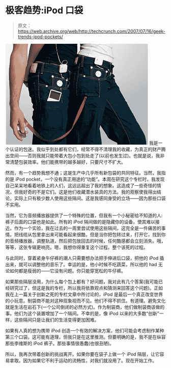 # 极客趋势:iPod 口袋

> 原文：<https://web.archive.org/web/http://techcrunch.com/2007/07/16/geek-trends-ipod-pockets/>

![ipodlevi_blog.jpg](img/c9bb9852cf4d96ab33441ed409ebb0cd.png)
我是一个认证的包迷。我似乎到处都有它们，经常不得不清理我的收藏，为真正的财产腾出空间——否则我就只能带着大包小包到处走了(以前也发生过)。也就是说，我非常清楚包装效率。他们能携带的越多越好，只要尺寸不扩大。

然而，有一个趋势我想不通；这是生产中几乎所有新包袋的共同特征。当然，我指的是 iPod pocket，一个没有真正用途的“功能”。本周在研究这个专栏时，我发现自己呆呆地看着地铁上的人们，这远远超出了我的想象。这造成了一些奇怪的情况，但我好奇的不是它们。这是他们收藏潜水装具的方法。我的观察使我得出结论，实际上只有极少数人使用这些隔间。这是我感同身受的立场——因为那些口袋不实用。

当然，它为音频播放器提供了一个特殊的位置，但我有一个小秘密给不知道的人:裤子后面的口袋也是如此。所有的 iPod 隔间做的是隐藏你的设备，使其难以接近。作为一个实验，我在过去的一周里尝试使用这些隔间，这完全是一件痛苦的事情。把线缆从包里拿出来可能看起来很酷，但是当你把包转过来，打开它，找到你的音频播放器，调整轨道，然后把包放回去的时候，任何酷感都会立刻消失。哦，等等，这张专辑更响亮。嗯，我想你得重复这个过程。整个该死的过程。

与此同时，穿着紧身牛仔裤的潮人只需要想办法把手伸进后口袋，把他的 iPod 撬出来，就可以调整他的音乐了。幸运的是，他小时候不吃蔬菜，所以他的 had 无论如何都是瘦弱的——它没有问题。你只能穿宽松的牛仔裤。

如果那些隔层没用，为什么每个包上都有？好问题，我对此有几个答案(我可能已经研究过了，但这是我的专栏，所以我将依靠观点和猜测来回答这个问题)。正如我在上一篇关于创新之死的专栏文章中所讨论的，iPod 是最后一个真正改变世界的小玩意。制袋商不能对这种现象视而不见。他们不得不抓住。有道理。避免文化就是生活在岩石下(一个公司倒闭的必然方式)。作为制袋商，他们做制袋商该做的事。他们为这个装置增加了一个隔间。不幸的是，像 iPod 以来的大多数“创新”一样，这些隔间只是让我们的生活变得更加困难。

如果有人真的想为携带 iPod 创造一个有效的解决方案，他们可能会考虑制作某种第三个口袋。这可能有道理，但我只是在这里推测。但要明确的是，我不是在纵容那些李维斯的 iPod 裤子。那些事情很愚蠢(也很丑陋)。

所以，我再次带着创新的挑战离开。如果你要在袋子上做一个 iPod 隔层，让它容易拿取。因为如果它不利于运动的流畅性，对我们就没用了。现在开始工作。